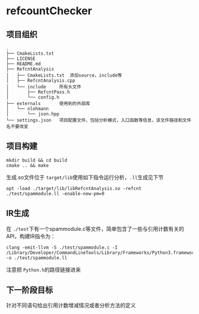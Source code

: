 # refcountChecker

## 项目组织

```
.
├── CmakeLists.txt
├── LICENSE
├── README.md
├── RefcntAnalysis
│   ├── CmakeLists.txt	添加source，include等
│   ├── RefcntAnalysis.cpp
│   └── include		所有头文件
│       ├── RefcntPass.h
│       └── config.h
├── externals		使用到的外部库
│   └── nlohmann
│       └── json.hpp
└── settings.json	项目配置文件，包括分析模式，入口函数等信息，该文件路径和文件名不要改变
```

## 项目构建

```
mkdir build && cd build
cmake .. && make
```

生成.so文件位于 `target/lib`使用如下指令运行分析，`.ll`生成见下节

```
opt -load ./target/lib/libRefcntAnalysis.so -refcnt ./test/spammodule.ll -enable-new-pm=0
```

## IR生成

在 `./test`下有一个spammodule.c等文件，简单包含了一些与引用计数有关的API，构建IR指令为：

```shell
clang -emit-llvm -S ./test/spammodule.c -I /Library/Developer/CommandLineTools/Library/Frameworks/Python3.framework/Versions/3.9/Headers -o ./test/spammodule.ll
```

注意把 `Python.h`的路径链接进来

## 下一阶段目标

针对不同语句给出引用计数增减情况或者分析方法的定义
